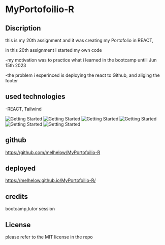 # MyPortofoilio-R


## Discription

this is my 20th assignment and it was creating my Portofolio in REACT,

in this 20th assignment  i started my own code 

-my motivation was to practice what i learned in the bootcamp untill Jun 15th 2023

-the problem i experinced is deploying the react to Github, and aliging the footer

## used technologies

-REACT, Tailwind


![Getting Started](./assets/1.png)
![Getting Started](./assets/2.png)
![Getting Started](./assets/3.png)
![Getting Started](./assets/4.png)
![Getting Started](./assets/5.png)
![Getting Started](./assets/6.png)




## github 
https://github.com/melhelow/MyPortofoilio-R

## deployed
https://melhelow.github.io/MyPortofoilio-R/


## credits

bootcamp,tutor session



## License

please refer to the MIT license in the repo